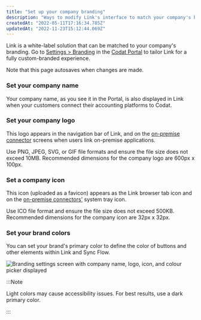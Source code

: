 ```yaml
---
title: "Set up your company branding"
description: "Ways to modify Link's interface to match your company's branding"
createdAt: "2022-05-11T17:16:34.785Z"
updatedAt: "2022-11-23T15:12:44.069Z"
---
```


Link is a white-label solution that can be matched to your company's branding. Go to [Settings > Branding](https://app.codat.io/settings/branding) in the [Codat Portal](https://app.codat.io) to tailor Link for a fully custom-branded experience.

Note that this page autosaves when changes are made.

### Set your company name

Your company name, as you see it in the Portal, is also displayed in Link when your customers connect their accounting platforms to Codat.

### Set your company logo

This logo appears in the navigation bar of Link, and on the [on-premise connector](/offline-connectors) screens when users link on-premise applications.

Use PNG, JPEG, SVG, or GIF file formats and ensure the file size does not exceed 10MB. Recommended dimensions for the company logo are 600px x 100px.

### Set a company icon

This icon (uploaded as a favicon) appears as the Link browser tab icon and on the [on-premise connectors'](/offline-connectors) system tray icon.

Use ICO file format and ensure the file size does not exceed 500KB. Recommended dimensions for the company icon are 32px x 32px.

### Set your brand colors

You can set your brand's primary color to define the color of buttons and other elements within Link and Sync Flow.

<img
  src="/img/old/1cef143-branding.PNG"
  alt="Branding settings screen with company name, logo, icon, and colour picker displayed"
/>

:::Note

Light colors may cause accessibility issues. For best results, use a dark primary color.

:::
